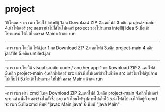 # project
วิธีโหลด
 -การ run โดยใช้ intellij
 1.กด Download ZIP
 2.แตกไฟล์
 3.คลิก project-main
 4.นำโฟเดอร์ src ของเรานำไปใส่ในโฟเดอร์ project ของโปรแกรม intellij idea
 5.เมื่อเข้าโปรแกรม ให้ไปที่ คลฃาส Main แล้วกด run
 
 ----------------------------------------------------------------------------------
 -การ run โดยใช้ ไฟล์.jar
 1.กด Download ZIP
 2.แตกไฟล์
 3.คลิก project-main
 4.คลิก jar.file
 5.คลิก untiled.jar
 
 ----------------------------------------------------------------------------------
 
 -การ run โดยใช้ visual studio code / another app
 1.กด Download ZIP
 2.แตกไฟล์
 3.คลิก project-main
 4.คลิกโฟเดอร์ src แล้วเพิ่มโฟเดอร์ข้างในตั้งชื่อ src แล้วโยนไฟล์รูปภาพไปเก็บไว้
 5.เมื่อเข้าโปรแกรม ให้ไปที่ คลาส Main แล้วกด run
 
 ---------------------------------------------------------------------------------
 -การ run ผ่าน cmd
 1.กด Download ZIP
 2.แตกไฟล์
 3.คลิก project-main
 4.คลิกโฟเดอร์ src แล้วเพิ่มโฟเดอร์ข้างในตั้งชื่อ src เเล้วโยนไฟล์รูปภาพไปเก็บไว้
 5.นำไฟล์ไปวางไว้ที่อยู่ที่ cmd จะ run
 5.เปิด cmd พิมพ์ "javac Main.java"
 6.พิมพ์ "java Main"
 
 
